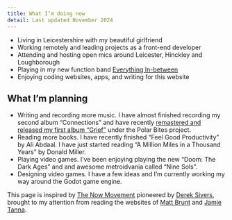```yaml
---
title: What I’m doing now
detail: Last updated November 2024
---
```

- Living in Leicestershire with my beautiful girlfriend
- Working remotely and leading projects as a front-end developer
- Attending and hosting open mics around Leicester, Hinckley and Loughborough
- Playing in my new function band [Everything In-between](https://www.everythinginbetween.uk/)
- Enjoying coding websites, apps, and writing for this website

## What I’m planning

- Writing and recording more music. I have almost finished recording my second album “Connections” and have recently [remastered and released my first album “Grief”](/posts/grief-by-polar-bites-remastered) under the Polar Bites project.
- Reading more books. I have recently finished “Feel Good Productivity” by Ali Abdaal. I have just started reading “A Million Miles in a Thousand Years” by Donald Miller.
- Playing video games. I’ve been enjoying playing the new “Doom: The Dark Ages” and and awesome metroidvania called “Nine Sols”.
- Designing video games. I have a few ideas and I’m currently working my way around the Godot game engine.

This page is inspired by [The Now Movement](https://nownownow.com/about) pioneered by [Derek Sivers](https://sive.rs/), brought to my attention from reading the websites of [Matt Brunt](https://brunty.me/now/) and [Jamie Tanna](https://www.jvt.me/now/).
